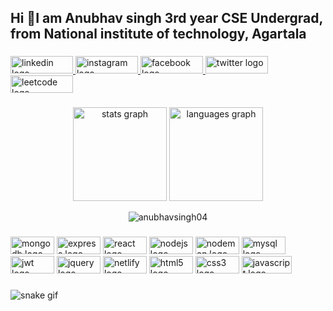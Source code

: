 <h2 align="left">Hi 👋I am Anubhav singh 3rd year CSE Undergrad, from National institute of technology, Agartala</h2>

###

<div align="left">
  
  <a href="https://www.linkedin.com/in/anubhavsingh07/" target="_blank">
    <img src="https://img.shields.io/badge/LinkedIn-319ed6?style=for-the-badge&logo=linkedin&logoColor=white" height="28" width="100" alt="linkedin logo"/>
  </a>
 
  <a href="https://www.instagram.com/anubhav_singh_07/" target="_blank">
    <img src="https://img.shields.io/badge/Instagram-e01f69?style=for-the-badge&logo=instagram&logoColor=white" height="28" width="100" alt="instagram logo"  />
  </a>
  
  <a href="https://www.facebook.com/people/Anubhav-Singh-Rajput/100058448296720/" target="_blank">
    <img src="https://img.shields.io/badge/Facebook-3b5998?style=for-the-badge&logo=facebook&logoColor=white" height="28" width="100" alt="facebook logo">
  </a>
  
  <a href="https://twitter.com/anubhavsingh04" target="_blank">
    <img src="https://img.shields.io/badge/Twitter-1DA1F2?style=for-the-badge&logo=twitter&logoColor=white" height="28" width="100" alt="twitter logo"  />
  </a>
  
  <a href="https://leetcode.com/anubhavsingh11/" target="_blank">
    <img src="https://img.shields.io/badge/LeetCode-000000?style=for-the-badge&logo=LeetCode&logoColor=#d16c06" height="28" width="100" alt="leetcode logo" />
  </a>
  
</div>

###

###
<div align="center">
  <img src="https://github-readme-stats.vercel.app/api?hide_title=false&hide_rank=false&show_icons=true&include_all_commits=true&count_private=false&disable_animations=false&theme=dracula&locale=en&hide_border=false&username=anubhavsingh04" height="150" alt="stats graph"  />
  
  <img src="https://github-readme-stats.vercel.app/api/top-langs?locale=en&hide_title=false&layout=compact&card_width=320&langs_count=5&theme=dracula&hide_border=false&username=anubhavsingh04" height="150" alt="languages graph"  />

  <p><img align="center" src="https://github-readme-streak-stats.herokuapp.com/?theme=github-dark-blue&user=anubhavsingh04" alt="anubhavsingh04" /></p>

</div>

###


###

<div align="left">
  <img src="https://img.shields.io/badge/MongoDB-%234ea94b.svg?style=for-the-badge&logo=mongodb&logoColor=white" height="28" width="70" alt="mongodb logo"  />
  <img src="https://img.shields.io/badge/express.js-%23404d59.svg?style=for-the-badge&logo=express&logoColor=%2361DAFB" height="28" width="70"  alt="express logo"/>
  <img src="https://img.shields.io/badge/react-%2320232a.svg?style=for-the-badge&logo=react&logoColor=%2361DAFB" height="28" width="70"  alt="react logo" />
  <img src="https://img.shields.io/badge/node.js-6DA55F?style=for-the-badge&logo=node.js&logoColor=white" height="28" width="70"  alt="nodejs logo"/ >
  <img src="https://img.shields.io/badge/NODEMON-%23323330.svg?style=for-the-badge&logo=nodemon&logoColor=%BBDEAD" height="28" width="70"  alt="nodemon logo" />
  <img src="https://img.shields.io/badge/mysql-%2300f.svg?style=for-the-badge&logo=mysql&logoColor=white" height="28" width="70"   alt="mysql logo"/>
  <img src="https://img.shields.io/badge/JWT-black?style=for-the-badge&logo=JSON%20web%20tokens" height="28" width="70"  alt="jwt logo"/>
  <img src="https://img.shields.io/badge/jquery-%230769AD.svg?style=for-the-badge&logo=jquery&logoColor=white" height="28" width="70"  alt="jquery logo"/>
  <img src="https://img.shields.io/badge/netlify-%23000000.svg?style=for-the-badge&logo=netlify&logoColor=#00C7B7" height="28" width="70" alt="netlify logo"/>
 
  <img src="https://img.shields.io/badge/html5-%23E34F26.svg?style=for-the-badge&logo=html5&logoColor=white" height="28" width="70"  alt="html5 logo"  />
  <img src="https://img.shields.io/badge/css3-%231572B6.svg?style=for-the-badge&logo=css3&logoColor=white" height="28" width="70"  alt="css3 logo"  />
  <img src="https://img.shields.io/badge/javascript-%23323330.svg?style=for-the-badge&logo=javascript&logoColor=%23F7DF1E" height="28" width="80"  alt="javascript logo"  />
</div>

###

 ![snake gif](https://github.com/anubhavsingh04/anubhavsingh04/blob/output/github-contribution-grid-snake.gif)
